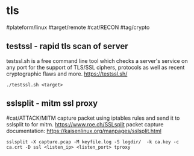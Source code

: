 # tls
#plateform/linux #target/remote #cat/RECON #tag/crypto

## testssl - rapid tls scan of server
testssl.sh is a free command line tool which checks a server's service on any port for the support of TLS/SSL ciphers, protocols as well as recent cryptographic flaws and more.
https://testssl.sh/
```
./testssl.sh <target>
```
## sslsplit  - mitm ssl proxy 
#cat/ATTACK/MITM
capture packet using iptables rules and send it to sslsplit to for mitm. 
https://www.roe.ch/SSLsplit
packet capture documentation: https://kaisenlinux.org/manpages/sslsplit.html
```
sslsplit -X capture.pcap -M keyfile.log -S logdir/  -k ca.key -c ca.crt -D ssl <listen_ip> <listen_port> tproxy
```